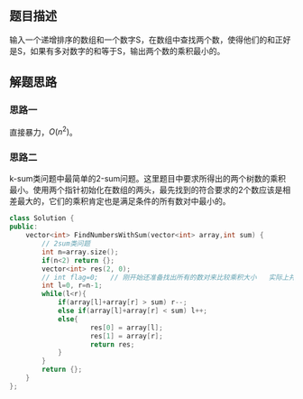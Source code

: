 ## 题目描述

输入一个递增排序的数组和一个数字S，在数组中查找两个数，使得他们的和正好是S，如果有多对数字的和等于S，输出两个数的乘积最小的。 

## 解题思路

### 思路一

直接暴力，$O(n^2)$。

### 思路二

k-sum类问题中最简单的2-sum问题。这里题目中要求所得出的两个树数的乘积最小。使用两个指针初始化在数组的两头，最先找到的符合要求的2个数应该是相差最大的，它们的乘积肯定也是满足条件的所有数对中最小的。

```cpp
class Solution {
public:
    vector<int> FindNumbersWithSum(vector<int> array,int sum) {
        // 2sum类问题
        int n=array.size();
        if(n<2) return {};
        vector<int> res(2, 0);
        // int flag=0;   // 刚开始还准备找出所有的数对来比较乘积大小   实际上并不用
        int l=0, r=n-1;
        while(l<r){
            if(array[l]+array[r] > sum) r--;
            else if(array[l]+array[r] < sum) l++;
            else{
                    res[0] = array[l];
                    res[1] = array[r];
                    return res;
            }
        }
        return {};
    }
};
```



